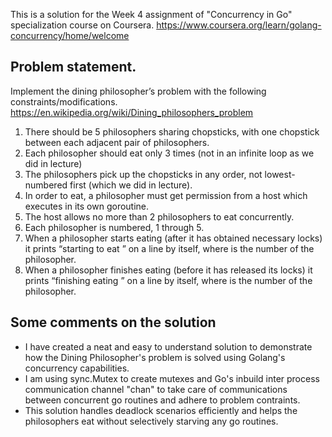 This is a solution for the Week 4 assignment of "Concurrency in Go" specialization course on Coursera.
https://www.coursera.org/learn/golang-concurrency/home/welcome

## Problem statement. 
Implement the dining philosopher’s problem with the following constraints/modifications.
https://en.wikipedia.org/wiki/Dining_philosophers_problem

1. There should be 5 philosophers sharing chopsticks, with one chopstick between each adjacent pair of philosophers.
2. Each philosopher should eat only 3 times (not in an infinite loop as we did in lecture)
3. The philosophers pick up the chopsticks in any order, not lowest-numbered first (which we did in lecture).
4. In order to eat, a philosopher must get permission from a host which executes in its own goroutine.
5. The host allows no more than 2 philosophers to eat concurrently.
6. Each philosopher is numbered, 1 through 5.
7. When a philosopher starts eating (after it has obtained necessary locks) it prints “starting to eat <number>” on a line by itself, where <number> is the number of the philosopher.
8. When a philosopher finishes eating (before it has released its locks) it prints “finishing eating <number>” on a line by itself, where <number> is the number of the philosopher.
  
## Some comments on the solution
- I have created a neat and easy to understand solution to demonstrate how the Dining Philosopher's problem is solved using Golang's concurrency capabilities.
- I am using sync.Mutex to create mutexes and Go's inbuild inter process communication channel "chan" to take care of communications between concurrent go routines and adhere to problem contraints.
- This solution handles deadlock scenarios efficiently and helps the philosophers eat without selectively starving any go routines.
